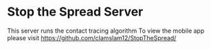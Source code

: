 # Stop the Spread Server
This server runs the contact tracing algorithm 
To view the mobile app please visit https://github.com/clamslam12/StopTheSpread/

